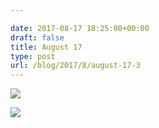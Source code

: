 ```yaml
---

date: 2017-08-17 18:25:00+00:00
draft: false
title: August 17
type: post
url: /blog/2017/8/august-17-3
---
```




  
![](/images/2017-08-17-20178august-17-3/IMG_2103.jpg)

  

  
![](/images/2017-08-17-20178august-17-3/IMG_2104.jpg)

  


